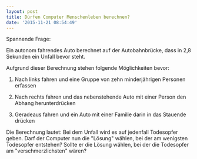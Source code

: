 ```yaml
---
layout: post
title: Dürfen Computer Menschenleben berechnen?
date: '2015-11-21 08:54:49'
---
```


Spannende Frage:

Ein autonom fahrendes Auto berechnet auf der Autobahnbrücke, dass in 2,8 Sekunden ein Unfall bevor steht.

Aufgrund dieser Berechnung stehen folgende Möglichkeiten bevor:

1. Nach links fahren und eine Gruppe von zehn minderjährigen Personen erfassen

2. Nach rechts fahren und das nebenstehende Auto mit einer Person den Abhang herunterdrücken

3. Geradeaus fahren und ein Auto mit einer Familie darin in das Stauende drücken

Die Berechnung lautet: Bei dem Unfall wird es auf jedenfall Todesopfer geben.
Darf der Computer nun die "Lösung" wählen, bei der am wenigsten Todesopfer entstehen? Sollte er die Lösung wählen, bei der die Todesopfer am "verschmerzlichsten" wären?